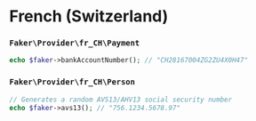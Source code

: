 # French (Switzerland)

### `Faker\Provider\fr_CH\Payment`

```php
echo $faker->bankAccountNumber(); // "CH28167004ZG2ZU4X0H47"
```

### `Faker\Provider\fr_CH\Person`

```php
// Generates a random AVS13/AHV13 social security number
echo $faker->avs13(); // "756.1234.5678.97"
```

